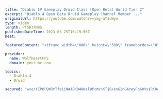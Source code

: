 ```yaml
---
title: "Diablo IV Gameplay Druid Class (Open Beta) World Tier 2"
excerpt: "Diablo 4 Open Beta Druid Gameplay Channel Member ..."
originalUrl: https://youtube.com/watch?v=ymg-aY1uWyw
type: video
length: PT5H37M8S
publishedDateTime: 2023-03-25T16:19:56Z
heat: 

featuredContent: "<iframe width=\"800\" height=\"500\" frameborder=\"0\" src=\"https://www.youtube.com/embed/ymg-aY1uWyw\" allow=\"accelerometer; autoplay; encrypted-media; gyroscope; picture-in-picture\" allowfullscreen></iframe>"

provider:
  name: WolfheartFPS
  domain: youtube.com

topics:
  - Diablo 4
  - Druid

secured: "wvo/YEP8PQWRrTfeijNAJ8K94UNsl8PcmVnKTj6/enG2nG6reyFgG0Vx1RKOeoNckG14fNONBX8w7RpmURwgXLEoEjW2CDoU63dc/5Lcg/Zm8q9BX8X41ypOuDdlyGySh8o2C2DoTUKjnGrNkVpZB2Z7+rGuAyiguhaEYGv74bA4RYdUu04tRV+zHWtF5aHK6O0QTN3k2RlsTH+jAZgHG1xh8K5VZofpEfQk88Hiqk/TH+8UJHy/69K9+BUIpabN6fVnsRjLAx5CnADDDzl6V5+T3THilcLlynij6kYvZN6tTSUoKZtWisZCs8atnHgW9YLiYIUCgsaDsfh5RqUPPi6IJ36kfxHBnfr69iZuXLsbqDXl+hKn5qJv3DoTD0W2JSKjA8rr3m6lB/hLbiONAZzrYAIOROzzUVtbrZWspzQ=;gCs/fJwm+kTz5aG+2PS0+w=="
---
```


